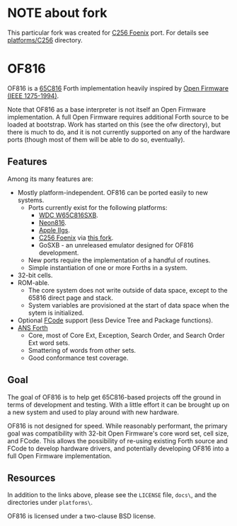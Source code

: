 # NOTE about fork
This particular fork was created for [C256 Foenix](https://wiki.c256foenix.com/)
port. For details see [platforms/C256](https://github.com/aniou/of816/tree/C256/platforms/C256) directory.


# OF816
OF816 is a [65C816](https://www.westerndesigncenter.com/wdc/w65c816s-chip.cfm)
Forth implementation heavily inspired by 
[Open Firmware (IEEE 1275-1994)](https://www.openfirmware.info/Welcome_to_OpenBIOS).

Note that OF816 as a base interpreter is not itself an Open Firmware
implementation.  A full Open Firmware requires additional Forth source to be
loaded at bootstrap.  Work has started on this (see the ofw directory),
but there is much to do, and it is not currently supported on any of the
hardware ports (though most of them will be able to do so, eventually).

## Features

Among its many features are:
  * Mostly platform-independent.  OF816 can be ported easily to new systems.
    * Ports currently exist for the following platforms:
      * [WDC W65C816SXB](https://wdc65xx.com/Single-Board-Computers/w65c816sxb/).
      * [Neon816](https://hackaday.io/project/164325-neon816).
      * [Apple IIgs](https://en.wikipedia.org/wiki/Apple_IIGS).
      * [C256 Foenix](https://c256foenix.com) via [this fork](https://github.com/aniou/of816).
      * GoSXB - an unreleased emulator designed for OF816 development.
    * New ports require the implementation of a handful of routines.
    * Simple instantiation of one or more Forths in a system.
  * 32-bit cells.
  * ROM-able.
    * The core system does not write outside of data space, except to the 65816
      direct page and stack.  
    * System variables are provisioned at the start of data space when the sytem
      is initialized.
  * Optional [FCode](https://www.openfirmware.info/Forth/FCode) support 
    (less Device Tree and Package functions).
  * [ANS Forth](http://lars.nocrew.org/dpans/dpans.htm)
    * Core, most of Core Ext, Exception, Search Order, and Search Order Ext word
      sets.
    * Smattering of words from other sets.
    * Good conformance test coverage.

## Goal

The goal of OF816 is to help get 65C816-based projects off the ground in terms
of development and testing.  With a little effort it can be brought up on a new
system and used to play around with new hardware.

OF816 is not designed for speed.  While reasonably performant, the primary goal
was compatibility with 32-bit Open Firmware's core word set, cell size, and
FCode. This allows the possibility of re-using existing Forth source and FCode
to develop hardware drivers, and potentially developing OF816 into a full Open
Firmware implementation.

## Resources

In addition to the links above, please see the ``LICENSE`` file, ``docs\``, and
the directories under ``platforms\``.

OF816 is licensed under a two-clause BSD license.
